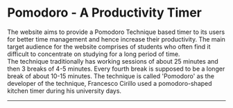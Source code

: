 # Pomodoro - A Productivity Timer
The website aims to provide a Pomodoro Technique based timer to its users for better time management and hence increase their productivity. The main target audience for the website comprises of students who often find it difficult to concentrate on studying for a long period of time.<br/>
The technique traditionally has working sessions of about 25 minutes and then 3 breaks of 4-5 minutes. Every fourth break is supposed to be a longer break of about 10-15 minutes. The technique is called 'Pomodoro' as the developer of the technique, Francesco Cirillo used a pomodoro-shaped kitchen timer during his university days.
<hr/>
